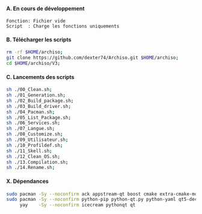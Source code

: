 #### A. En cours de développement
```
Fonction: Fichier vide
Script  : Charge les fonctions uniquements
```

#### B. Télécharger les scripts 
```bash
rm -rf $HOME/archiso;
git clone https://github.com/dexter74/Archiso.git $HOME/archiso;
cd $HOME/archiso/V3;
```

#### C. Lancements des scripts
```bash
sh ./00_Clean.sh;
sh ./01_Generation.sh;
sh ./02_Build_package.sh;
sh ./03_Build_driver.sh;
sh ./04_Pacman.sh;
sh ./05_List_Package.sh;
sh ./06_Services.sh;
sh ./07_Langue.sh;
sh ./08_Customize.sh;
sh ./09_Utilisateur.sh;
sh ./10_Profildef.sh;
sh ./11_Skell.sh;
sh ./12_Clean_OS.sh;
sh ./13.Compilation.sh;
sh ./14.Rename.sh;
```

#### X. Dépendances
```bash
sudo pacman -Sy --noconfirm ack appstream-qt boost cmake extra-cmake-modules kcoreaddons kiconthemes kio kparts kservice kpmcore plasma-framework;
sudo pacman -Sy --noconfirm python-pip python-qt.py python-yaml qt5-declarative qt5-location qt5-tools qt5-xmlpatterns qt5-webengine yaml-cpp;
     yay    -Sy --noconfirm icecream pythonqt qt
```
